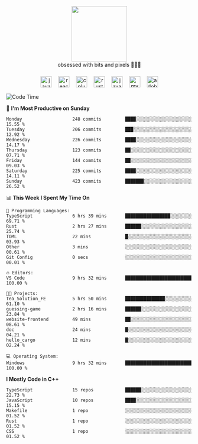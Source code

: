 


  <div align="center">
    
   <img src = "https://i.postimg.cc/W1R4TF4j/d6kpuve-c97567cf-518b-4b86-a271-5c89d88d22f7.gif"  width=150px height=150px />
 </div>

<div align="center">
  obsessed with bits and pixels 🧑‍💻🎨
</div>

  ###
<div align="center">
 <img src="https://cdn.jsdelivr.net/gh/devicons/devicon/icons/javascript/javascript-original.svg" height="30" alt="javascript logo"  />
  <img width="10" />
  <img src="https://cdn.jsdelivr.net/gh/devicons/devicon/icons/react/react-original.svg" height="30" alt="react logo"  />
  <img width="10" />
   <!--<img src="https://cdn.jsdelivr.net/gh/devicons/devicon/icons/nodejs/nodejs-original.svg" height="30" alt="nodejs logo"  />
  <img width="10" />
 <img src="https://cdn.jsdelivr.net/gh/devicons/devicon/icons/flutter/flutter-original.svg" height="30" alt="flutter logo"  />
 <img width="10" />-->
  <img src="https://cdn.jsdelivr.net/gh/devicons/devicon/icons/cplusplus/cplusplus-original.svg" height="30" alt="cpluplus logo"  />
  <img width="10" />
    <img src="https://cdn.jsdelivr.net/gh/devicons/devicon/icons/rust/rust-original.svg" height="30" alt="rust logo"  />
  <img width="10" />
  <img src="https://cdn.jsdelivr.net/gh/devicons/devicon/icons/java/java-original.svg" height="30" alt="java logo"  />
  <img width="10" />
  <img src="https://skillicons.dev/icons?i=mysql" height="30" alt="mysql logo"  />
  <img width="10" />
  <img src="https://skillicons.dev/icons?i=pr" height="30" alt="adobepremierepro logo"  />
</div>

<!--START_SECTION:waka-->
![Code Time](http://img.shields.io/badge/Code%20Time-1%2C822%20hrs%2039%20mins-blue)

📅 **I'm Most Productive on Sunday** 

```text
Monday                   248 commits         ████░░░░░░░░░░░░░░░░░░░░░   15.55 % 
Tuesday                  206 commits         ███░░░░░░░░░░░░░░░░░░░░░░   12.92 % 
Wednesday                226 commits         ████░░░░░░░░░░░░░░░░░░░░░   14.17 % 
Thursday                 123 commits         ██░░░░░░░░░░░░░░░░░░░░░░░   07.71 % 
Friday                   144 commits         ██░░░░░░░░░░░░░░░░░░░░░░░   09.03 % 
Saturday                 225 commits         ████░░░░░░░░░░░░░░░░░░░░░   14.11 % 
Sunday                   423 commits         ███████░░░░░░░░░░░░░░░░░░   26.52 % 
```


📊 **This Week I Spent My Time On** 

```text
💬 Programming Languages: 
TypeScript               6 hrs 39 mins       █████████████████░░░░░░░░   69.71 % 
Rust                     2 hrs 27 mins       ██████░░░░░░░░░░░░░░░░░░░   25.74 % 
TOML                     22 mins             █░░░░░░░░░░░░░░░░░░░░░░░░   03.93 % 
Other                    3 mins              ░░░░░░░░░░░░░░░░░░░░░░░░░   00.61 % 
Git Config               0 secs              ░░░░░░░░░░░░░░░░░░░░░░░░░   00.01 % 

🔥 Editors: 
VS Code                  9 hrs 32 mins       █████████████████████████   100.00 % 

🐱‍💻 Projects: 
Tea_Solution_FE          5 hrs 50 mins       ███████████████░░░░░░░░░░   61.10 % 
guessing-game            2 hrs 16 mins       ██████░░░░░░░░░░░░░░░░░░░   23.84 % 
website-frontend         49 mins             ██░░░░░░░░░░░░░░░░░░░░░░░   08.61 % 
doc                      24 mins             █░░░░░░░░░░░░░░░░░░░░░░░░   04.21 % 
hello_cargo              12 mins             █░░░░░░░░░░░░░░░░░░░░░░░░   02.24 % 

💻 Operating System: 
Windows                  9 hrs 32 mins       █████████████████████████   100.00 % 
```

**I Mostly Code in C++** 

```text
TypeScript               15 repos            ██████░░░░░░░░░░░░░░░░░░░   22.73 % 
JavaScript               10 repos            ████░░░░░░░░░░░░░░░░░░░░░   15.15 % 
Makefile                 1 repo              ░░░░░░░░░░░░░░░░░░░░░░░░░   01.52 % 
Rust                     1 repo              ░░░░░░░░░░░░░░░░░░░░░░░░░   01.52 % 
CSS                      1 repo              ░░░░░░░░░░░░░░░░░░░░░░░░░   01.52 % 
```




<!--END_SECTION:waka-->
